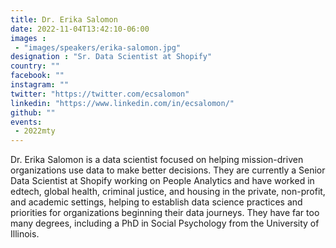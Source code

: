```yaml
---
title: Dr. Erika Salomon
date: 2022-11-04T13:42:10-06:00
images : 
 - "images/speakers/erika-salomon.jpg"
designation : "Sr. Data Scientist at Shopify"
country: ""
facebook: ""
instagram: ""
twitter: "https://twitter.com/ecsalomon"
linkedin: "https://www.linkedin.com/in/ecsalomon/"
github: ""
events:
 - 2022mty
---
```


Dr. Erika Salomon is a data scientist focused on helping mission-driven organizations use data to make better decisions. They are currently a Senior Data Scientist at Shopify working on People Analytics and have worked in edtech, global health, criminal justice, and housing in the private, non-profit, and academic settings, helping to establish data science practices and priorities for organizations beginning their data journeys. They have far too many degrees, including a PhD in Social Psychology from the University of Illinois.